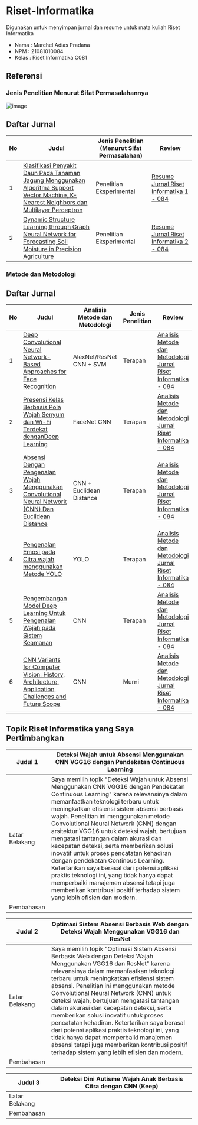 # Riset-Informatika
Digunakan untuk menyimpan jurnal dan resume untuk mata kuliah Riset Informatika

- Nama  : Marchel Adias Pradana
- NPM   : 21081010084
- Kelas : Riset Informatika C081

## Referensi

### Jenis Penelitian Menurut Sifat Permasalahannya
![image](https://github.com/user-attachments/assets/4012dae4-3002-40f4-80b4-ec75553d1982)


## Daftar Jurnal
| No | Judul | Jenis Penelitian (Menurut Sifat Permasalahan) | Review |
| -- | ----- | ----------------------------------- | ------ |
| 1  | [Klasifikasi Penyakit Daun Pada Tanaman Jagung Menggunakan Algoritma Support Vector Machine, K-Nearest Neighbors dan Multilayer Perceptron](https://doi.org/10.52158/jacost.v4i1.484) | Penelitian Eksperimental | [Resume Jurnal Riset Informatika 1 - 084](https://github.com/marchelp/Riset-Informatika/blob/main/Resume%20Jurnal%20Riset%20Informatika%201%20-%20084.pdf) |
| 2  | [Dynamic Structure Learning through Graph Neural Network for Forecasting Soil Moisture in Precision Agriculture](https://www.ijcai.org/proceedings/2022/720)| Penelitian Eksperimental | [Resume Jurnal Riset Informatika 2 - 084](https://github.com/marchelp/Riset-Informatika/blob/main/Resume%20Jurnal%20Riset%20Informatika%202%20-%20084.pdf) |


### Metode dan Metodologi


## Daftar Jurnal
| No | Judul | Analisis Metode dan Metodologi | Jenis Penelitian | Review |
| -- | ----- | ------------------------------ | ---------------- | ------ |
| 1  | [Deep Convolutional Neural Network-Based Approaches for Face Recognition](https://doi.org/10.3390/app9204397) | AlexNet/ResNet CNN + SVM | Terapan | [Analisis Metode dan Metodologi Jurnal Riset Informatika - 084](https://github.com/marchelp/Riset-Informatika/blob/main/Analisis%20Metode%20dan%20Metodologi%20Jurnal%20Riset%20Informatika%20-%20084.pdf) |
| 2  | [Presensi Kelas Berbasis Pola Wajah,Senyum dan Wi-Fi Terdekat denganDeep Learning](https://doi.org/10.29207/resti.v5i1.2575)| FaceNet CNN | Terapan | [Analisis Metode dan Metodologi Jurnal Riset Informatika - 084](https://github.com/marchelp/Riset-Informatika/blob/main/Analisis%20Metode%20dan%20Metodologi%20Jurnal%20Riset%20Informatika%20-%20084.pdf) |
| 3  | [Absensi Dengan Pengenalan Wajah Menggunakan Convolutional Neural Network (CNN) Dan Euclidean Distance](https://kti.potensi-utama.org/index.php/JID/article/view/1357)| CNN + Euclidean Distance | Terapan | [Analisis Metode dan Metodologi Jurnal Riset Informatika - 084](https://github.com/marchelp/Riset-Informatika/blob/main/Analisis%20Metode%20dan%20Metodologi%20Jurnal%20Riset%20Informatika%20-%20084.pdf) |
| 4  | [Pengenalan Emosi pada Citra wajah menggunakan Metode YOLO](https://doi.org/10.30645/kesatria.v5i3.444)| YOLO | Terapan | [Analisis Metode dan Metodologi Jurnal Riset Informatika - 084](https://github.com/marchelp/Riset-Informatika/blob/main/Analisis%20Metode%20dan%20Metodologi%20Jurnal%20Riset%20Informatika%20-%20084.pdf) |
| 5  | [Pengembangan Model Deep Learning Untuk Pengenalan Wajah pada Sistem Keamanan](https://doi.org/10.5281/zenodo.10881284)| CNN | Terapan | [Analisis Metode dan Metodologi Jurnal Riset Informatika - 084](https://github.com/marchelp/Riset-Informatika/blob/main/Analisis%20Metode%20dan%20Metodologi%20Jurnal%20Riset%20Informatika%20-%20084.pdf) |
| 6  | [CNN Variants for Computer Vision: History, Architecture, Application, Challenges and Future Scope](https://doi.org/10.3390/electronics10202470)| CNN | Murni | [Analisis Metode dan Metodologi Jurnal Riset Informatika - 084](https://github.com/marchelp/Riset-Informatika/blob/main/Analisis%20Metode%20dan%20Metodologi%20Jurnal%20Riset%20Informatika%20-%20084.pdf) |

## Topik Riset Informatika yang Saya Pertimbangkan
| Judul 1 | Deteksi Wajah untuk Absensi Menggunakan CNN VGG16 dengan Pendekatan Continuous Learning |
| -- | -- |
| Latar Belakang | Saya memilih topik "Deteksi Wajah untuk Absensi Menggunakan CNN VGG16 dengan Pendekatan Continuous Learning" karena relevansinya dalam memanfaatkan teknologi terbaru untuk meningkatkan efisiensi sistem absensi berbasis wajah. Penelitian ini menggunakan metode Convolutional Neural Network (CNN) dengan arsitektur VGG16 untuk deteksi wajah, bertujuan mengatasi tantangan dalam akurasi dan kecepatan deteksi, serta memberikan solusi inovatif untuk proses pencatatan kehadiran dengan pendekatan Continous Learning. Ketertarikan saya berasal dari potensi aplikasi praktis teknologi ini, yang tidak hanya dapat memperbaiki manajemen absensi tetapi juga memberikan kontribusi positif terhadap sistem yang lebih efisien dan modern. |
| Pembahasan | []() |
  
| Judul 2 | Optimasi Sistem Absensi Berbasis Web dengan Deteksi Wajah Menggunakan VGG16 dan ResNet |
| -- | -- |
| Latar Belakang | Saya memilih topik "Optimasi Sistem Absensi Berbasis Web dengan Deteksi Wajah Menggunakan VGG16 dan ResNet" karena relevansinya dalam memanfaatkan teknologi terbaru untuk meningkatkan efisiensi sistem absensi. Penelitian ini menggunakan metode Convolutional Neural Network (CNN) untuk deteksi wajah, bertujuan mengatasi tantangan dalam akurasi dan kecepatan deteksi, serta memberikan solusi inovatif untuk proses pencatatan kehadiran. Ketertarikan saya berasal dari potensi aplikasi praktis teknologi ini, yang tidak hanya dapat memperbaiki manajemen absensi tetapi juga memberikan kontribusi positif terhadap sistem yang lebih efisien dan modern. |
| Pembahasan | []() |

| Judul 3 | Deteksi Dini Autisme Wajah Anak Berbasis Citra dengan CNN (Keep) |
| -- | -- |
| Latar Belakang |  |
| Pembahasan | []() |
